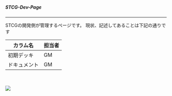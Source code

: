 ##### STCG-Dev-Page
---
STCGの開発側が管理するページです。
現状、記述してあることは下記の通りです

| カラム名 | 担当者 |
----|---- 
| 初期デッキ | GM |
| ドキュメント | GM |


<br><br>
![](https://img.gifmagazine.net/gifmagazine/images/3003682/original.gif)
